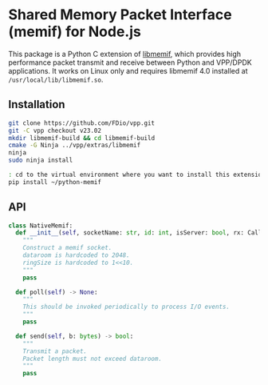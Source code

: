 # Shared Memory Packet Interface (memif) for Node.js

This package is a Python C extension of [libmemif](https://s3-docs.fd.io/vpp/23.02/interfacing/libmemif/), which provides high performance packet transmit and receive between Python and VPP/DPDK applications.
It works on Linux only and requires libmemif 4.0 installed at `/usr/local/lib/libmemif.so`.

## Installation

```bash
git clone https://github.com/FDio/vpp.git
git -C vpp checkout v23.02
mkdir libmemif-build && cd libmemif-build
cmake -G Ninja ../vpp/extras/libmemif
ninja
sudo ninja install

: cd to the virtual environment where you want to install this extension
pip install ~/python-memif
```

## API

```py
class NativeMemif:
  def __init__(self, socketName: str, id: int, isServer: bool, rx: Callback[[bytes], None]):
    """
    Construct a memif socket.
    dataroom is hardcoded to 2048.
    ringSize is hardcoded to 1<<10.
    """
    pass

  def poll(self) -> None:
    """
    This should be invoked periodically to process I/O events.
    """
    pass

  def send(self, b: bytes) -> bool:
    """
    Transmit a packet.
    Packet length must not exceed dataroom.
    """
    pass
```
